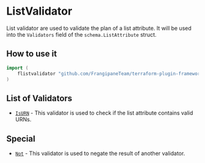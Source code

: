 # ListValidator

List validator are used to validate the plan of a list attribute.
It will be used into the `Validators` field of the `schema.ListAttribute` struct.

## How to use it

```go
import (
    flistvalidator "github.com/FrangipaneTeam/terraform-plugin-framework-validators/listvalidator"
)
```

## List of Validators

- [`IsURN`](isurn.md) - This validator is used to check if the list attribute contains valid URNs.

## Special

- [`Not`](not.md) - This validator is used to negate the result of another validator.

